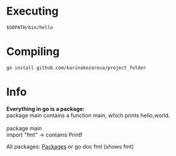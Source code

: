 # Executing 

```` golang
$GOPATH/bin/hello 
````

# Compiling 

```` golang
go install github.com/karinakozarova/project_folder
````

# Info
**Everything in go is a package:** <br>
package main contains a function main, which prints hello,world. <br> <br>
package main <br>
import "fmt" -> contains Printf

All packages: <a href = "goland.org/pkg"> Packages</a> or
go doc fmt (shows fmt)
